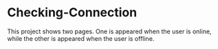 # Checking-Connection
This project shows two pages. One is appeared when the user is online, while the other is appeared when the user is offline.
